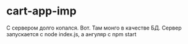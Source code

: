 # cart-app-imp
С сервером долго копался. Вот. Там монго в качестве БД. Сервер запускается с node index.js, а ангуляр с npm start
